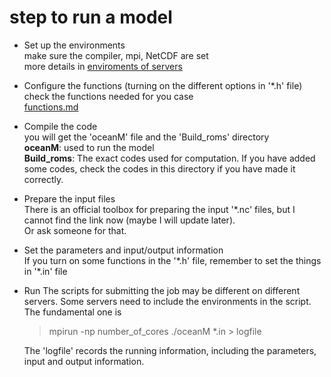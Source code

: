 # step to run a model
* Set up the environments  
  make sure the compiler, mpi, NetCDF are set  
  more details in [enviroments of servers](https://github.com/ELVIS-CHING/ROMS_related/blob/main/enviroments%20of%20servers.md)
  
* Configure the functions (turning on the different options in '*.h' file)  
  check the functions needed for you case  
  [functions.md](https://github.com/ELVIS-CHING/ROMS_related/blob/main/functions.md)
  
* Compile the code  
  you will get the 'oceanM' file and the 'Build_roms' directory  
  **oceanM**: used to run the model  
  **Build_roms**: The exact codes used for computation. If you have added some codes, check the codes in this directory if you have made it correctly.  
  
* Prepare the input files  
  There is an official toolbox for preparing the input '*.nc' files, but I cannot find the link now (maybe I will update later).  
  Or ask someone for that.

* Set the parameters and input/output information  
  If you turn on some functions in the '*.h' file, remember to set the things in '\*.in' file

* Run
  The scripts for submitting the job may be different on different servers. Some servers need to include the environments in the script.  
  The fundamental one is    
  > mpirun -np number_of_cores ./oceanM *.in > logfile

  The 'logfile' records the running information, including the parameters, input and output information.  
